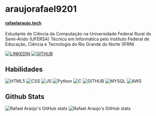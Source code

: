 # araujorafael9201
#### [rafaelaraujo.tech](https://rafaelaraujo.tech)
Estudante de Ciência da Computação na Universidade Federal Rural do Semi-Árido (UFERSA)
Técnico em Informática pelo Instituto Federal de Educação, Ciência e Tecnologia do Rio Grande do Norte (IFRN)

[![LINKEDIN](https://img.shields.io/badge/LINKEDIN-000?style=for-the-badge&logo=linkedin)](https://linkedin.com/in/rafael-araújo-a04271189)
[![GITHUB](https://img.shields.io/badge/GITHUB-000?style=for-the-badge&logo=github)](https://github.com/araujorafael9201)


## Habilidades
![HTML5](https://img.shields.io/badge/HTML5-000?style=for-the-badge&logo=html5)
![CSS](https://img.shields.io/badge/css-000?style=for-the-badge&logo=CSS3)
![JS](https://img.shields.io/badge/JAVASCRIPT-000?style=for-the-badge&logo=Javascript&)
![Python](https://img.shields.io/badge/PYTHON-000?style=for-the-badge&logo=python&logoColor=)
![C](https://img.shields.io/badge/C-000?style=for-the-badge&logo=c)
![GITHUB](https://img.shields.io/badge/Github-000?style=for-the-badge&logo=github&)
![MYSQL](https://img.shields.io/badge/MySQL-000?style=for-the-badge&logo=mysql&)
![AWS](https://img.shields.io/badge/AWS-000?style=for-the-badge&logo=amazon-aws&)

## Github Stats
![Rafael Araújo's GitHub stats](https://github-readme-stats.vercel.app/api?username=araujorafael9201&hide=contribs,prs&show_icons=true&theme=tokyonight)
![Rafael Araújo's GitHub stats](https://github-readme-stats.vercel.app/api/top-langs/?username=araujorafael9201&hide=contribs,prs&show_icons=true&theme=tokyonight)
